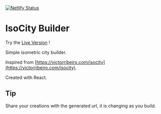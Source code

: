 [![Netlify Status](https://api.netlify.com/api/v1/badges/279971a0-ea33-450b-99fe-21d34c375f9d/deploy-status)](https://app.netlify.com/sites/isocity/deploys)

# IsoCity Builder

Try the [Live Version](https://isocity.netlify.com/) !

Simple isometric city builder.

Inspired from [https://victorribeiro.com/isocity](https://victorribeiro.com/isocity).

Created with React.

## Tip

Share your creations with the generated url, it is changing as you build.
